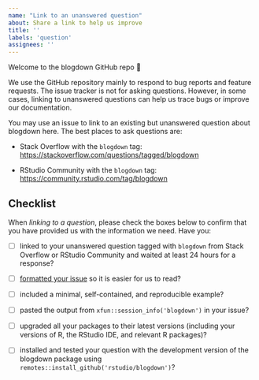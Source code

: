 ```yaml
---
name: "Link to an unanswered question"
about: Share a link to help us improve
title: ''
labels: 'question'
assignees: ''
---
```


Welcome to the blogdown GitHub repo 👋

We use the GitHub repository mainly to respond to bug reports and feature requests. The issue tracker is not for asking questions. However, in some cases, linking to unanswered questions can help us trace bugs or improve our documentation. 

You may use an issue to link to an existing but unanswered question about blogdown here. The best places to ask questions are:

- Stack Overflow with the `blogdown` tag: <https://stackoverflow.com/questions/tagged/blogdown>

- RStudio Community with the `blogdown` tag: <https://community.rstudio.com/tag/blogdown>

<!-- 
Please complete and keep the checklist below in your issue. Your issue will be closed if any boxes are not checked. 
-->

## Checklist

When _linking to a question_, please check the boxes below to confirm that you have provided us with the information we need. Have you:

- [ ] linked to your unanswered question tagged with `blogdown` from Stack Overflow or RStudio Community and waited at least 24 hours for a response?

- [ ] [formatted your issue](https://yihui.org/issue/#please-format-your-issue-correctly) so it is easier for us to read?

- [ ] included a minimal, self-contained, and reproducible example?

- [ ] pasted the output from `xfun::session_info('blogdown')` in your issue?

- [ ] upgraded all your packages to their latest versions (including your versions of R, the RStudio IDE, and relevant R packages)?

- [ ] installed and tested your question with the development version of the blogdown package using `remotes::install_github('rstudio/blogdown')`?


